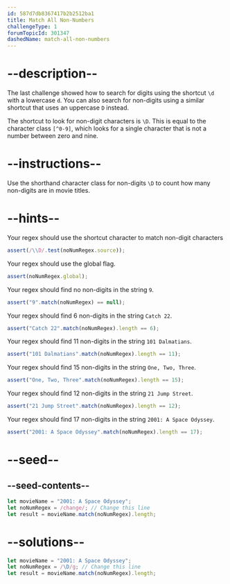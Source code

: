```yaml
---
id: 587d7db8367417b2b2512ba1
title: Match All Non-Numbers
challengeType: 1
forumTopicId: 301347
dashedName: match-all-non-numbers
---
```


# --description--

The last challenge showed how to search for digits using the shortcut `\d` with a lowercase `d`. You can also search for non-digits using a similar shortcut that uses an uppercase `D` instead.

The shortcut to look for non-digit characters is `\D`. This is equal to the character class `[^0-9]`, which looks for a single character that is not a number between zero and nine.

# --instructions--

Use the shorthand character class for non-digits `\D` to count how many non-digits are in movie titles.

# --hints--

Your regex should use the shortcut character to match non-digit characters

```js
assert(/\\D/.test(noNumRegex.source));
```

Your regex should use the global flag.

```js
assert(noNumRegex.global);
```

Your regex should find no non-digits in the string `9`.

```js
assert("9".match(noNumRegex) == null);
```

Your regex should find 6 non-digits in the string `Catch 22`.

```js
assert("Catch 22".match(noNumRegex).length == 6);
```

Your regex should find 11 non-digits in the string `101 Dalmatians`.

```js
assert("101 Dalmatians".match(noNumRegex).length == 11);
```

Your regex should find 15 non-digits in the string `One, Two, Three`.

```js
assert("One, Two, Three".match(noNumRegex).length == 15);
```

Your regex should find 12 non-digits in the string `21 Jump Street`.

```js
assert("21 Jump Street".match(noNumRegex).length == 12);
```

Your regex should find 17 non-digits in the string `2001: A Space Odyssey`.

```js
assert("2001: A Space Odyssey".match(noNumRegex).length == 17);
```

# --seed--

## --seed-contents--

```js
let movieName = "2001: A Space Odyssey";
let noNumRegex = /change/; // Change this line
let result = movieName.match(noNumRegex).length;
```

# --solutions--

```js
let movieName = "2001: A Space Odyssey";
let noNumRegex = /\D/g; // Change this line
let result = movieName.match(noNumRegex).length;
```
